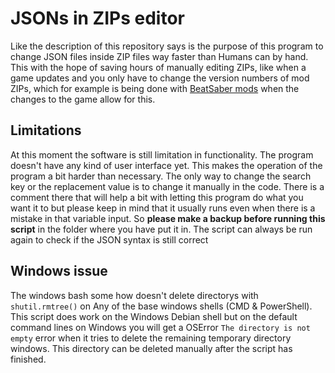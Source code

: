 # JSONs in ZIPs editor
Like the description of this repository says is the purpose of this program to change JSON files inside ZIP files way faster than Humans can by hand. This with the hope of saving hours of manually editing ZIPs, like when a game updates and you only have to change the version numbers of mod ZIPs, which for example is being done with [BeatSaber mods](https://github.com/RedBrumbler/BMBFCustomSabers) when the changes to the game allow for this.

## Limitations
At this moment the software is still limitation in functionality. The program doesn't have any kind of user interface yet. This makes the operation of the program a bit harder than necessary. The only way to change the search key or the replacement value is to change it manually in the code. There is a comment there that will help a bit with letting this program do what you want it to but please keep in mind that it usually runs even when there is a mistake in that variable input. So **please make a backup before running this script** in the folder where you have put it in. The script can always be run again to check if the JSON syntax is still correct

## Windows issue
The windows bash some how doesn't delete directorys with `shutil.rmtree()` on Any of the base windows shells (CMD & PowerShell). This script does work on the Windows Debian shell but on the default command lines on Windows you will get a OSError `The directory is not empty` error when it tries to delete the remaining temporary directory windows. This directory can be deleted manually after the script has finished.
